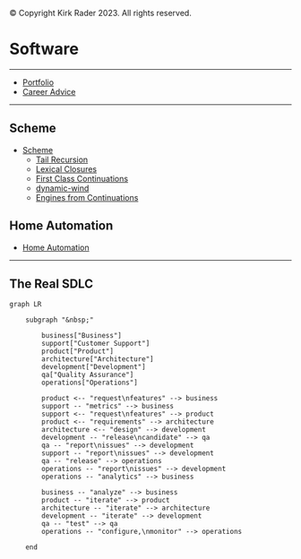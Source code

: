 &copy; Copyright Kirk Rader 2023. All rights reserved.

# Software

---

- [Portfolio](https://github.com/parasaurolophus)
- [Career Advice](advice.md)

---

## Scheme

- [Scheme](scheme/scheme.md)
  - [Tail Recursion](scheme/tail-recursion.md)
  - [Lexical Closures](scheme/lexical-closures.md)
  - [First Class Continuations](scheme/call-cc.md)
  - [dynamic-wind](scheme/dynamic-wind.md)
  - [Engines from Continuations](scheme/engines.md)

## Home Automation

- [Home Automation](home-automation/home-automation.md)

---

## The Real SDLC

```mermaid
graph LR

    subgraph "&nbsp;"

        business["Business"]
        support["Customer Support"]
        product["Product"]
        architecture["Architecture"]
        development["Development"]
        qa["Quality Assurance"]
        operations["Operations"]

        product <-- "request\nfeatures" --> business
        support -- "metrics" --> business
        support <-- "request\nfeatures" --> product
        product <-- "requirements" --> architecture
        architecture <-- "design" --> development
        development -- "release\ncandidate" --> qa
        qa -- "report\nissues" --> development
        support -- "report\nissues" --> development
        qa -- "release" --> operations
        operations -- "report\nissues" --> development
        operations -- "analytics" --> business

        business -- "analyze" --> business
        product -- "iterate" --> product
        architecture -- "iterate" --> architecture
        development -- "iterate" --> development
        qa -- "test" --> qa
        operations -- "configure,\nmonitor" --> operations

    end
```
